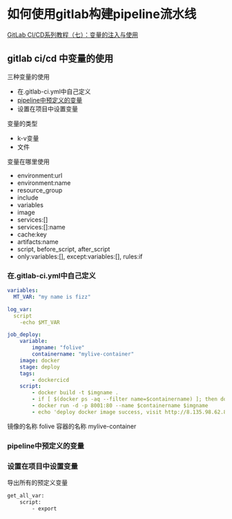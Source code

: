 # 如何使用gitlab构建pipeline流水线

[GitLab CI/CD系列教程（七）：变量的注入与使用](https://www.bilibili.com/video/BV1gB4y1F73F/?spm_id_from=333.788&vd_source=8ba6ed28327bb7cef4adc064e3b342c1)

## gitlab ci/cd 中变量的使用

三种变量的使用
* 在.gitlab-ci.yml中自己定义
* [pipeline中预定义的变量](https://docs.gitlab.com/ee/ci/variables/predefined_variables.html)
* 设置在项目中设置变量

变量的类型
* k-v变量
* 文件

变量在哪里使用
* environment:url
* environment:name
* resource_group
* include
* variables
* image
* services:[]
* services:[]:name
* cache:key
* artifacts:name
* script, before_script, after_script
* only:variables:[], except:variables:[], rules:if


### 在.gitlab-ci.yml中自己定义
```yml
variables:
  MT_VAR: "my name is fizz"

log_var:
  script
    -echo $MT_VAR
```

```yml
job_deploy:
    variable:
        imgname: "folive"
        containername: "mylive-container"
    image: docker
    stage: deploy
    tags:
        - dockercicd
    script:
        - docker build -t $imgname .
        - if [ $(docker ps -aq --filter name=$containername) ]; then docker rm -f $containername;fi
        - docker run -d -p 8001:80 --name $containername $imgname
        - echo 'deploy docker image success, visit http://8.135.98.62.8001'
```

镜像的名称 folive
容器的名称 mylive-container

### pipeline中预定义的变量
[](./pic/pre_define_variables.png)


### 设置在项目中设置变量
[](./pic/variable_in_project.png)

导出所有的预定义变量
```bash
get_all_var:
    script:
        - export
```
